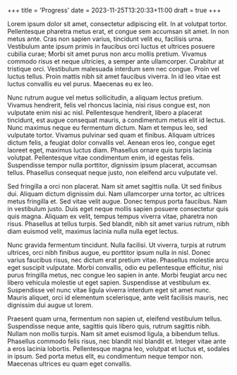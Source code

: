 +++
title = 'Progress'
date = 2023-11-25T13:20:33+11:00
draft = true
+++

Lorem ipsum dolor sit amet, consectetur adipiscing elit. In at volutpat tortor. Pellentesque pharetra metus erat, et congue sem accumsan sit amet. In non metus ante. Cras non sapien varius, tincidunt velit eu, facilisis urna. Vestibulum ante ipsum primis in faucibus orci luctus et ultrices posuere cubilia curae; Morbi sit amet purus non arcu mollis pretium. Vivamus commodo risus et neque ultricies, a semper ante ullamcorper. Curabitur at tristique orci. Vestibulum malesuada interdum sem nec congue. Proin vel luctus tellus. Proin mattis nibh sit amet faucibus viverra. In id leo vitae est luctus convallis eu vel purus. Maecenas eu ex leo.

Nunc rutrum augue vel metus sollicitudin, a aliquam lectus pretium. Vivamus hendrerit, felis vel rhoncus lacinia, nisi risus congue est, non vulputate enim nisi ac nisl. Pellentesque hendrerit, libero a placerat tincidunt, est augue consequat mauris, a condimentum metus elit id lectus. Nunc maximus neque eu fermentum dictum. Nam et tempus leo, sed vulputate tortor. Vivamus pulvinar sed quam et finibus. Aliquam ultrices dictum felis, a feugiat dolor convallis vel. Aenean eros leo, congue eget laoreet eget, maximus luctus diam. Phasellus ornare quis turpis lacinia volutpat. Pellentesque vitae condimentum enim, id egestas felis. Suspendisse tempor nulla porttitor, dignissim ipsum placerat, accumsan tellus. Phasellus consequat neque justo, non eleifend arcu vulputate vel.

Sed fringilla a orci non placerat. Nam sit amet sagittis nulla. Ut sed finibus dui. Aliquam dictum dignissim dui. Nam ullamcorper urna tortor, ac ultrices metus fringilla et. Sed vitae velit augue. Donec tempus porta faucibus. Nam in vestibulum justo. Duis eget neque mollis sapien posuere consectetur quis quis magna. Aliquam ex velit, tempus tempus viverra vitae, pharetra non risus. Phasellus at tellus turpis. Sed blandit, nibh sit amet varius rutrum, nibh diam euismod velit, maximus lacinia nulla nulla eget lectus.

Nunc gravida fermentum tincidunt. Nulla facilisi. Ut viverra, turpis at rutrum ultrices, orci nibh finibus augue, eu porttitor ipsum nulla in nisl. Donec varius faucibus risus, nec dictum erat pretium vitae. Phasellus molestie arcu eget suscipit vulputate. Morbi convallis, odio eu pellentesque efficitur, nisi purus fringilla metus, nec congue leo sapien in ante. Morbi feugiat arcu nec libero vehicula molestie ut eget sapien. Suspendisse at vestibulum ex. Suspendisse vel nunc vitae ligula viverra interdum eget sit amet nunc. Mauris aliquet, orci id elementum scelerisque, ante velit facilisis mauris, nec dignissim dui augue ut lorem.

Praesent quam urna, fermentum non sapien ut, eleifend vestibulum tellus. Suspendisse neque ante, sagittis quis libero quis, rutrum sagittis nibh. Nullam non mollis turpis. Nam sit amet euismod ligula, a bibendum tellus. Phasellus commodo felis risus, nec blandit nisl blandit et. Integer vitae ante a eros lacinia lobortis. Pellentesque magna leo, volutpat et luctus et, sodales in ipsum. Sed porta metus elit, eu condimentum neque tempor non. Maecenas ultrices eu quam eget convallis.